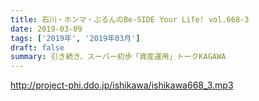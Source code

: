 ```yaml
---
title: 石川・ホンマ・ぶるんのBe-SIDE Your Life! vol.668-3
date: 2019-03-09
tags: ['2019年', '2019年03月']
draft: false
summary: 引き続き、スーパー初歩「資産運用」トークKAGAWA
---
```


http://project-phi.ddo.jp/ishikawa/ishikawa668_3.mp3

